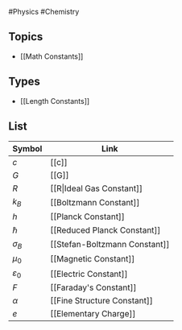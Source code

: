#Physics #Chemistry
## Topics
* [[Math Constants]]
## Types
* [[Length Constants]]
## List
| Symbol                            | Link                          |
| --------------------------------- | ----------------------------- |
| $\displaystyle c$                 | [[c]]                         |
| $\displaystyle G$                 | [[G]]                         |
| $\displaystyle R$                 | [[R\|Ideal Gas Constant]]     |
| $\displaystyle k_{B}$             | [[Boltzmann Constant]]        |
| $\displaystyle h$                 | [[Planck Constant]]           |
| $\displaystyle \hbar$             | [[Reduced Planck Constant]]   |
| $\displaystyle \sigma_{B}$        | [[Stefan-Boltzmann Constant]] |
| $\displaystyle {\mu}_{0}$         | [[Magnetic Constant]]         |
| $\displaystyle {\varepsilon}_{0}$ | [[Electric Constant]]         |
| $\displaystyle F$                 | [[Faraday's Constant]]        |
| $\displaystyle \alpha$            | [[Fine Structure Constant]]   |
| $\displaystyle e$                 | [[Elementary Charge]]         |

